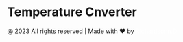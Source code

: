 <H1>Temperature Cnverter </H1
<p>@ 2023 All rights reserved | Made with ❤️  by <a style="color: white;" href="https://richardsonportfolio.netlify.app">Richardsonn.D</a></p>
